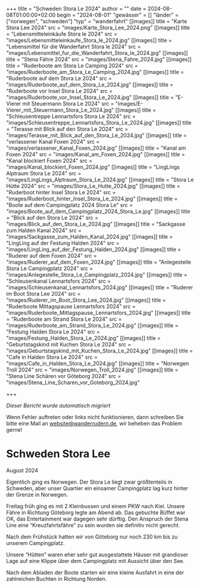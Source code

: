 +++
title = "Schweden Stora Le 2024"
author = ""
date = 2024-08-08T01:00:00+02:00
begin = "2024-08-01"
"gewässer" = []
"länder" = ["norwegen", "schweden"]
"typ" = "wanderfahrt"
[[images]]
title = "Karte Stora Lee 2024"
src = "images/Karte_Stora_Lee_2024.png"
[[images]]
title = "Lebensmitteleinkäufe Stora le 2024"
src = "images/Lebensmitteleinkaufe_Stora_le_2024.jpg"
[[images]]
title = "Lebensmittel für die Wanderfahrt Stora le 2024"
src = "images/Lebensmittel_fur_die_Wanderfahrt_Stora_le_2024.jpg"
[[images]]
title = "Stena Fähre 2024"
src = "images/Stena_Fahre_2024.jpg"
[[images]]
title = "Ruderboote am Stora Le Camping 2024"
src = "images/Ruderboote_am_Stora_Le_Camping_2024.jpg"
[[images]]
title = "Ruderboote auf dem Stora Le 2024"
src = "images/Ruderboote_auf_dem_Stora_Le_2024.jpg"
[[images]]
title = "Ruderboote vor Insel Stora Le 2024"
src = "images/Ruderboote_vor_Insel_Stora_Le_2024.jpg"
[[images]]
title = "E-Vierer mit Steuermann Stora Le 2024"
src = "images/E-Vierer_mit_Steuermann_Stora_Le_2024.jpg"
[[images]]
title = "Schleusentreppe Lennartsfors Stora Le 2024"
src = "images/Schleusentreppe_Lennartsfors_Stora_Le_2024.jpg"
[[images]]
title = "Terasse mit Blick auf den Stora Le 2024"
src = "images/Terasse_mit_Blick_auf_den_Stora_Le_2024.jpg"
[[images]]
title = "verlassener Kanal Foxen 2024"
src = "images/verlassener_Kanal_Foxen_2024.jpg"
[[images]]
title = "Kanal am Foxen 2024"
src = "images/Kanal_am_Foxen_2024.jpg"
[[images]]
title = "Kanal blockiert Foxen 2024"
src = "images/Kanal_blockiert_Foxen_2024.jpg"
[[images]]
title = "LingLings Alptraum Stora Le 2024"
src = "images/LingLings_Alptraum_Stora_Le_2024.jpg"
[[images]]
title = "Stora Le Hütte 2024"
src = "images/Stora_Le_Hutte_2024.jpg"
[[images]]
title = "Ruderboot hinter Insel Stora Le 2024"
src = "images/Ruderboot_hinter_Insel_Stora_Le_2024.jpg"
[[images]]
title = "Boote auf dem Campingplatz 2024 Stora Le"
src = "images/Boote_auf_dem_Campingplatz_2024_Stora_Le.jpg"
[[images]]
title = "Blick auf den Stora Le 2024"
src = "images/Blick_auf_den_Stora_Le_2024.jpg"
[[images]]
title = "Sackgasse zum Halden Kanal 2024"
src = "images/Sackgasse_zum_Halden_Kanal_2024.jpg"
[[images]]
title = "LingLing auf der Festung Halden 2024"
src = "images/LingLing_auf_der_Festung_Halden_2024.jpg"
[[images]]
title = "Ruderer auf dem Foxen 2024"
src = "images/Ruderer_auf_dem_Foxen_2024.jpg"
[[images]]
title = "Anlegestelle Stora Le Campingplatz 2024"
src = "images/Anlegestelle_Stora_Le_Campingplatz_2024.jpg"
[[images]]
title = "Schleusenkanal Lennartsfors 2024"
src = "images/Schleusenkanal_Lennartsfors_2024.jpg"
[[images]]
title = "Ruderer im Boot Stora Lee 2024"
src = "images/Ruderer_im_Boot_Stora_Lee_2024.jpg"
[[images]]
title = "Ruderboote Mittagspause Lennartsfors 2024"
src = "images/Ruderboote_Mittagspause_Lennartsfors_2024.jpg"
[[images]]
title = "Ruderboote am Strand Stora Le 2024"
src = "images/Ruderboote_am_Strand_Stora_Le_2024.jpg"
[[images]]
title = "Festung Halden Stora Le 2024"
src = "images/Festung_Halden_Stora_Le_2024.jpg"
[[images]]
title = "Geburtstagskind mit Kuchen Stora Le 2024"
src = "images/Geburtstagskind_mit_Kuchen_Stora_Le_2024.jpg"
[[images]]
title = "Cafe in Halden Stora Le 2024"
src = "images/Cafe_in_Halden_Stora_Le_2024.jpg"
[[images]]
title = "Norwegen Troll 2024"
src = "images/Norwegen_Troll_2024.jpg"
[[images]]
title = "Stena Line Schären vor Göteborg 2024"
src = "images/Stena_Line_Scharen_vor_Goteborg_2024.jpg"

+++


*Dieser Bericht wurde automatisch migriert*

Wenn Fehler auftreten oder links nicht funktionieren, dann schreiben Sie bitte eine Mail an website@wanderrudern.de, wir beheben das Problem gerne!



# Schweden Stora Lee


August 2024

Eigentlich ging es Norwegen. Der Stora Le liegt zwar größtenteils in Schweden, aber unser Quartier ein einsamer Campingplatz lag kurz hinter der Grenze in Norwegen.

Freitag früh ging es mit 2 Kleinbussen und einem PKW nach Kiel. Unsere Fähre in Richtung Göteborg legte am Abend ab. Das gebuchte Büffet war OK, das Entertainment war dagegen sehr dürftig. Den Anspruch der Stena Line eine “Kreuzfahrtsfähre” zu sein wurden sie definitiv nicht gerecht.

Nach dem Frühstück hatten wir von Göteborg nur noch 230 km bis zu unserem Campingplatz.

Unsere “Hütten” waren eher sehr gut ausgestattete Häuser mit grandioser Lage auf eine Klippe über dem Campingplatz mit Aussicht über den See.

Nach dem Abladen der Boote starten wir eine kleine Ausfahrt in eine der zahlreichen Buchten in Richtung Norden.